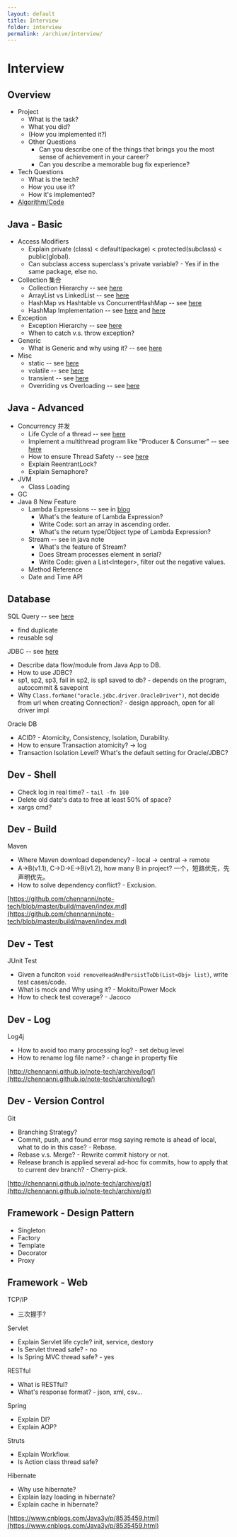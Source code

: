 ```yaml
---
layout: default
title: Interview
folder: interview
permalink: /archive/interview/
---
```


# Interview

## Overview

- Project
  - What is the task?
  - What you did?
  - (How you implemented it?)
  - Other Questions
    - Can you describe one of the things that brings you the most sense of achievement in your career?
    - Can you describe a memorable bug fix experience?
- Tech Questions
  - What is the tech?
  - How you use it?
  - How it's implemented? 
- [Algorithm/Code](https://github.com/chennanni/crack-leetcode)

## Java - Basic
- Access Modifiers
  - Explain private (class) < default(package) < protected(subclass) < public(global).
  - Can subclass access superclass's private variable? - Yes if in the same package, else no.
- Collection 集合
  - Collection Hierarchy -- see [here](https://github.com/chennanni/note-tech/blob/master/java/collection/index.md)
  - ArrayList vs LinkedList -- see [here](https://github.com/chennanni/note-tech/blob/master/java/questions/index.md)
  - HashMap vs Hashtable vs ConcurrentHashMap -- see [here](https://github.com/chennanni/note-tech/blob/master/java/collection/index.md)
  - HashMap Implementation -- see [here](http://blog.csdn.net/vking_wang/article/details/14166593) and [here](https://github.com/chennanni/note-tech/blob/master/java/questions/index.md)
- Exception
  - Exception Hierarchy -- see [here](https://github.com/chennanni/note-tech/blob/master/java/basic/index.md)
  - When to catch v.s. throw exception?
- Generic
  - What is Generic and why using it? -- see [here](http://chennanni.com/tech-note/archive/java/basic/)
- Misc
  - static -- see [here](https://github.com/chennanni/cheat-sheet/blob/master/java-interview-questions.md)
  - volatile -- see [here](https://github.com/chennanni/note-tech/blob/master/java/basic/index.md)
  - transient -- see [here](https://github.com/chennanni/note-tech/blob/master/java/basic/index.md)
  - Overriding vs Overloading -- see [here](https://github.com/chennanni/cheat-sheet/blob/master/java-interview-questions.md)

## Java - Advanced 
- Concurrency 并发
  - Life Cycle of a thread -- see [here](https://github.com/chennanni/note-tech/blob/master/thread/basic/index.md)
  - Implement a multithread program like "Producer & Consumer" -- see [here](http://www.cnblogs.com/linjiqin/p/3217050.html)
  - How to ensure Thread Safety -- see [here](https://github.com/chennanni/note-tech/blob/master/thread/basic/index.md)
  - Explain ReentrantLock?
  - Explain Semaphore?
- JVM
  - Class Loading
- GC
- Java 8 New Feature
  - Lambda Expressions -- see in [blog](http://www.cnblogs.com/maxstack/p/7550153.html)
    - What's the feature of Lambda Expression?
    - Write Code: sort an array in ascending order.
    - What's the return type/Object type of Lambda Expression?
  - Stream -- see in java note
    - What's the feature of Stream?
    - Does Stream processes element in serial?
    - Write Code: given a List\<Integer\>, filter out the negative values.
  - Method Reference
  - Date and Time API

## Database

SQL Query -- see [here](https://github.com/chennanni/note-tech/blob/master/sql/query/index.md)
- find duplicate
- reusable sql

JDBC -- see [here](http://chennanni.github.io/note-tech/archive/jdbc)
- Describe data flow/module from Java App to DB.
- How to use JDBC?
- sp1, sp2, sp3, fail in sp2, is sp1 saved to db? - depends on the program, autocommit & savepoint
- Why `Class.forName("oracle.jdbc.driver.OracleDriver")`, not decide from url when creating Connection? - design approach, open for all driver impl

Oracle DB
- ACID? - Atomicity, Consistency, Isolation, Durability.
- How to ensure Transaction atomicity? -> log
- Transaction Isolation Level? What's the default setting for Oracle/JDBC?

## Dev - Shell

- Check log in real time? - `tail -fn 100`
- Delete old date's data to free at least 50% of space?
- xargs cmd?

## Dev - Build

Maven
- Where Maven download dependency? - local -> central -> remote
- A->B(v1.1), C->D->E->B(v1.2), how many B in project? 一个，短路优先，先声明优先。
- How to solve dependency conflict? - Exclusion.

[https://github.com/chennanni/note-tech/blob/master/build/maven/index.md](https://github.com/chennanni/note-tech/blob/master/build/maven/index.md)

## Dev - Test

JUnit Test
- Given a funciton `void removeHeadAndPersistToDb(List<Obj> list)`, write test cases/code.
- What is mock and Why using it? - Mokito/Power Mock
- How to check test coverage? - Jacoco

## Dev - Log

Log4j
- How to avoid too many processing log? - set debug level
- How to rename log file name? - change in property file

[http://chennanni.github.io/note-tech/archive/log/](http://chennanni.github.io/note-tech/archive/log/)

## Dev - Version Control

Git 
- Branching Strategy?
- Commit, push, and found error msg saying remote is ahead of local, what to do in this case? - Rebase.
- Rebase v.s. Merge? - Rewrite commit history or not.
- Release branch is applied several ad-hoc fix commits, how to apply that to current dev branch? - Cherry-pick.

[http://chennanni.github.io/note-tech/archive/git](http://chennanni.github.io/note-tech/archive/git)

## Framework - Design Pattern

- Singleton
- Factory
- Template
- Decorator
- Proxy

## Framework - Web

TCP/IP
- 三次握手?

Servlet
- Explain Servlet life cycle? init, service, destory
- Is Servlet thread safe? - no
- Is Spring MVC thread safe? - yes

RESTful
- What is RESTful?
- What's response format? - json, xml, csv...

Spring
- Explain DI? 
- Explain AOP?

Struts
- Explain Workflow.
- Is Action class thread safe?

Hibernate
- Why use hibernate?
- Explain lazy loading in hibernate?
- Explain cache in hibernate?

[https://www.cnblogs.com/Java3y/p/8535459.html](https://www.cnblogs.com/Java3y/p/8535459.html)
